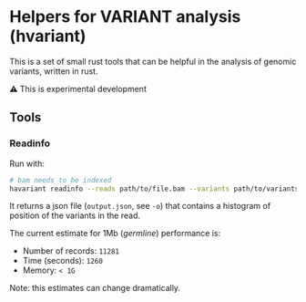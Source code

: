 # Helpers for VARIANT analysis (hvariant)


This is a set of small rust tools that can be helpful in the analysis
of genomic variants, written in rust.

:warning: This is experimental development

## Tools

### Readinfo

Run with:

```bash
# bam needs to be indexed
havariant readinfo --reads path/to/file.bam --variants path/to/variants.vcf.gz
```

It returns a json file (`output.json`, see `-o`) that contains a histogram of position of the variants
in the read.

The current estimate for 1Mb (_germline_) performance is:

* Number of records: `11281`
* Time (seconds): `1260`
* Memory: `< 1G`

Note: this estimates can change dramatically.

